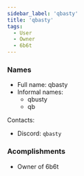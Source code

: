 ```yaml
---
sidebar_label: 'qbasty'
title: 'qbasty'
tags:
  - User
  - Owner
  - 6b6t
---
```


### Names
* Full name: qbasty
* Informal names:
  * qbusty
  * qb

Contacts:
* Discord: `qbasty`

### Acomplishments
- Owner of 6b6t